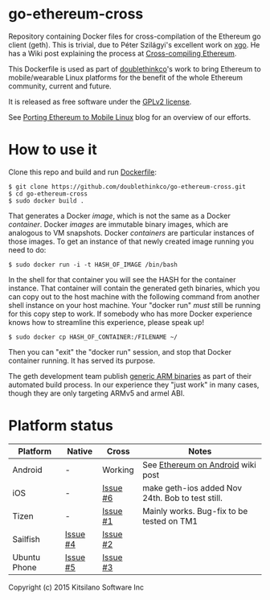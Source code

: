 # go-ethereum-cross

Repository containing Docker files for cross-compilation of the
Ethereum go client (geth).  This is trivial, due to Péter Szilágyi's
excellent work on [xgo](https://github.com/karalabe/xgo/).  He has
a Wiki post explaining the process at [Cross-compiling Ethereum](https://github.com/ethereum/go-ethereum/wiki/Cross-compiling-Ethereum).

This Dockerfile is used as part of [doublethinkco](http://doublethink.co)'s work
to bring Ethereum to mobile/wearable Linux platforms for the benefit
of the whole Ethereum community, current and future.

It is released as free software under the
[GPLv2 license](https://github.com/doublethinkco/webthree-umbrella-cross/blob/master/LICENSE.txt).

See [Porting Ethereum to Mobile Linux](http://doublethink.co/2015/09/22/porting-ethereum-to-mobile-linux/)
blog for an overview of our efforts.

# How to use it

Clone this repo and build and run [Dockerfile](https://github.com/doublethinkco/go-ethereum-cross/blob/master/Dockerfile):

    $ git clone https://github.com/doublethinkco/go-ethereum-cross.git
    $ cd go-ethereum-cross
    $ sudo docker build .

That generates a Docker *image*, which is not the same as a Docker
*container*.  Docker *images* are immutable binary images, which are
analogous to VM snapshots.  Docker *containers* are particular instances
of those images.  To get an instance of that newly created image running
you need to do:

    $ sudo docker run -i -t HASH_OF_IMAGE /bin/bash

In the shell for that container you will see the HASH for the container
instance.  That container will contain the generated geth binaries,
which you can copy out to the host machine with the following command
from another shell instance on your host machine.  Your "docker run"
*must* still be running for this copy step to work.    If somebody who
has more Docker experience knows how to streamline this experience,
please speak up!

    $ sudo docker cp HASH_OF_CONTAINER:/FILENAME ~/

Then you can "exit" the "docker run" session, and stop that Docker
container running.   It has served its purpose.

The geth development team publish [generic ARM binaries](https://build.ethdev.com/builds/ARM%20Go%20develop%20branch/)
as part of their automated build process.   In our experience they "just work"
in many cases, though they are only targeting ARMv5 and armel ABI.

# Platform status

| Platform     | Native        | Cross   | Notes |
| -------------|---------------|---------|-------|
| Android      | -             | Working | See [Ethereum on Android](https://github.com/ethereum/go-ethereum/wiki/Ethereum-on-Android) wiki post |
| iOS          | -             | [Issue #6](http://github.com/doublethinkco/go-ethereum-cross/issues/6) | make geth-ios added Nov 24th.  Bob to test still. |
| Tizen        | -             | [Issue #1](http://github.com/doublethinkco/go-ethereum-cross/issues/1) | Mainly works.  Bug-fix to be tested on TM1 |
| Sailfish     | [Issue #4](http://github.com/doublethinkco/go-ethereum-cross/issues/4) | [Issue #2](http://github.com/doublethinkco/go-ethereum-cross/issues/2) |
| Ubuntu Phone | [Issue #5](http://github.com/doublethinkco/go-ethereum-cross/issues/5) | [Issue #3](http://github.com/doublethinkco/go-ethereum-cross/issues/3) |


Copyright (c) 2015 Kitsilano Software Inc
